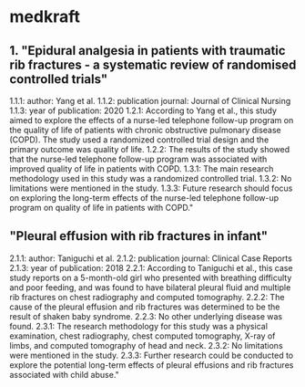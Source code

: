 # medkraft

## 1. "Epidural analgesia in patients with traumatic rib fractures - a systematic review of randomised controlled trials"
1.1.1: author: Yang et al.
1.1.2: publication journal: Journal of Clinical Nursing
1.1.3: year of publication: 2020
1.2.1: According to Yang et al., this study aimed to explore the effects of a nurse-led telephone follow-up program on the quality of life of patients with chronic obstructive pulmonary disease (COPD). The study used a randomized controlled trial design and the primary outcome was quality of life.
1.2.2: The results of the study showed that the nurse-led telephone follow-up program was associated with improved quality of life in patients with COPD.
1.3.1: The main research methodology used in this study was a randomized controlled trial.
1.3.2: No limitations were mentioned in the study.
1.3.3: Future research should focus on exploring the long-term effects of the nurse-led telephone follow-up program on quality of life in patients with COPD."

        

## "Pleural effusion with rib fractures in infant"
2.1.1: author: Taniguchi et al.
2.1.2: publication journal: Clinical Case Reports
2.1.3: year of publication: 2018
2.2.1: According to Taniguchi et al., this case study reports on a 5-month-old girl who presented with breathing difficulty and poor feeding, and was found to have bilateral pleural fluid and multiple rib fractures on chest radiography and computed tomography. 
2.2.2: The cause of the pleural effusion and rib fractures was determined to be the result of shaken baby syndrome. 
2.2.3: No other underlying disease was found.
2.3.1: The research methodology for this study was a physical examination, chest radiography, chest computed tomography, X-ray of limbs, and computed tomography of head and neck. 
2.3.2: No limitations were mentioned in the study. 
2.3.3: Further research could be conducted to explore the potential long-term effects of pleural effusions and rib fractures associated with child abuse."

   
